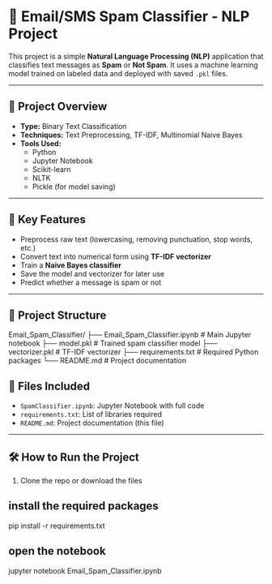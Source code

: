 # 📧 Email/SMS Spam Classifier - NLP Project

This project is a simple **Natural Language Processing (NLP)** application that classifies text messages as **Spam** or **Not Spam**. It uses a machine learning model trained on labeled data and deployed with saved `.pkl` files.

---

## 🚀 Project Overview

- **Type:** Binary Text Classification
- **Techniques:** Text Preprocessing, TF-IDF, Multinomial Naive Bayes
- **Tools Used:** 
  - Python
  - Jupyter Notebook
  - Scikit-learn
  - NLTK
  - Pickle (for model saving)

---

## 🧠 Key Features

- Preprocess raw text (lowercasing, removing punctuation, stop words, etc.)
- Convert text into numerical form using **TF-IDF vectorizer**
- Train a **Naive Bayes classifier**
- Save the model and vectorizer for later use
- Predict whether a message is spam or not

---

## 📁 Project Structure

Email_Spam_Classifier/
├── Email_Spam_Classifier.ipynb # Main Jupyter notebook
├── model.pkl # Trained spam classifier model
├── vectorizer.pkl # TF-IDF vectorizer
├── requirements.txt # Required Python packages
└── README.md # Project documentation



## 📁 Files Included

- `SpamClassifier.ipynb`: Jupyter Notebook with full code
- `requirements.txt`: List of libraries required
- `README.md`: Project documentation (this file)

---

## 🛠️ How to Run the Project

1. Clone the repo or download the files
## install the required packages
pip install -r requirements.txt

## open the notebook
jupyter notebook Email_Spam_Classifier.ipynb
